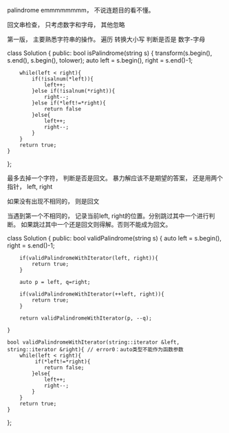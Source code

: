 

palindrome  emmmmmmmm， 不说连题目的看不懂。

回文串检查， 只考虑数字和字母， 其他忽略

第一版， 主要熟悉字符串的操作。
遍历
转换大小写
判断是否是 数字-字母


class Solution {
public:
    bool isPalindrome(string s) {
        transform(s.begin(), s.end(), s.begin(), tolower);
        auto left = s.begin(), right = s.end()-1;

        while(left < right){
            if(!isalnum(*left)){
                left++;
            }else if(!isalnum(*right)){
                right--;
            }else if(*left!=*right){
                return false
            }else{
                left++;
                right--;
            }
        }
        return true;
    }
};

最多去掉一个字符， 判断是否是回文。
暴力解应该不是期望的答案， 还是用两个指针， left, right

如果没有出现不相同的， 则是回文

当遇到第一个不相同的， 记录当前left, right的位置。分别跳过其中一个进行判断。 如果跳过其中一个还是回文则得解。否则不能成为回文。


class Solution {
public:
    bool validPalindrome(string s) {
        auto left = s.begin(), right = s.end()-1;

        if(validPalindromeWithIterator(left, right)){
            return true;
        }

        auto p = left, q=right;

        if(validPalindromeWithIterator(++left, right)){
            return true;
        }

        return validPalindromeWithIterator(p, --q);

    }

    bool validPalindromeWithIterator(string::iterator &left, string::iterator &right){ // error0：auto类型不能作为函数参数
        while(left < right){
             if(*left!=*right){
                return false;
            }else{
                left++;
                right--;
            }
        }
        return true;
    }
};
